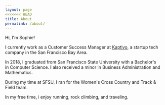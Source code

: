```yaml
---
layout: page
<<<<<<< HEAD
title: About
permalink: /about/
---
```


Hi, I'm Sophie!  

I currently work as a Customer Success Manager at  [Kaptivo](https://kaptivo.com), a startup tech company in the San Francisco Bay Area.  

In 2018, I graduated from San Francisco State University with a Bachelor's in Computer Science.  I also received a minor in Business Administration and Mathematics.

During my time at SFSU, I ran for the Women's Cross Country and Track & Field team.  

In my free time, i enjoy running, rock climbing, and traveling.


